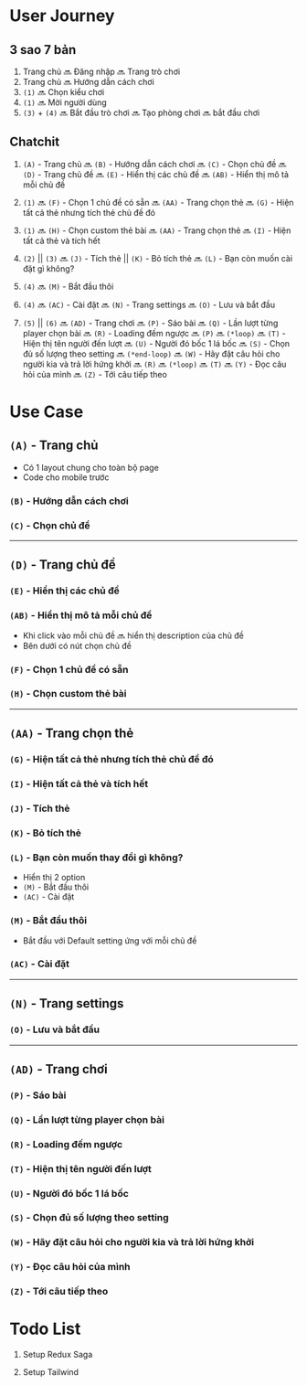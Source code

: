 # User Journey

## 3 sao 7 bản

1. Trang chủ 🔜 Đăng nhập 🔜 Trang trò chơi
2. Trang chủ 🔜 Hướng dẫn cách chơi
3. `(1)` 🔜 Chọn kiểu chơi
4. `(1)` 🔜 Mời người dùng
5. `(3)` + `(4)` 🔜 Bắt đầu trò chơi 🔜 Tạo phòng chơi 🔜 bắt đầu chơi

## Chatchit

1. `(A)` - Trang chủ 🔜 `(B)` - Hướng dẫn cách chơi 🔜 `(C)` - Chọn chủ đề 🔜 `(D)` - Trang chủ đề  🔜 `(E)` - Hiển thị các chủ đề 🔜 `(AB)` - Hiển thị mô tả mỗi chủ đề

2. `(1)` 🔜 `(F)` - Chọn 1 chủ đề có sẵn 🔜 `(AA)` - Trang chọn thẻ 🔜 `(G)` - Hiện tất cả thẻ nhưng tích thẻ chủ đề đó 

3. `(1)` 🔜 `(H)` - Chọn custom thẻ bài 🔜 `(AA)` - Trang chọn thẻ 🔜 `(I)` - Hiện tất cả thẻ và tích hết 

4. `(2)` || `(3)` 🔜 `(J)` - Tích thẻ || `(K)` - Bỏ tích thẻ 🔜 `(L)` - Bạn còn muốn cài đặt gì không?

5. `(4)` 🔜 `(M)` - Bắt đầu thôi 

6. `(4)` 🔜 `(AC)` - Cài đặt 🔜 `(N)` - Trang settings 🔜 `(O)` - Lưu và bắt đầu

7. `(5)` || `(6)` 🔜 `(AD)` - Trang chơi 🔜 `(P)` - Sáo bài 🔜 `(Q)` - Lần lượt từng player chọn bài 🔜 `(R)` - Loading đếm ngược 🔜 `(P)` 🔜 `(*loop)` 🔜 `(T)` - Hiện thị tên người đến lượt  🔜 `(U)` - Người đó bốc 1 lá bốc 🔜 `(S)` - Chọn đủ số lượng theo setting 🔜 `(*end-loop)` 🔜 `(W)` - Hãy đặt câu hỏi cho người kia và trả lời hứng khởi   🔜 `(R)` 🔜 `(*loop)` 🔜 `(T)` 🔜 `(Y)` - Đọc câu hỏi của mình 🔜 `(Z)` - Tới câu tiếp theo 

# Use Case

## `(A)` - Trang chủ

- Có 1 layout chung cho toàn bộ page
- Code cho mobile trước

### `(B)` - Hướng dẫn cách chơi

### `(C)` - Chọn chủ đề

---------------

## `(D)` - Trang chủ đề

### `(E)` - Hiển thị các chủ đề

### `(AB)` - Hiển thị mô tả mỗi chủ đề

- Khi click vào mỗi chủ đề 🔜 hiển thị description của chủ đề
- Bên dưới có nút chọn chủ đề

### `(F)` - Chọn 1 chủ đề có sẵn

### `(H)` - Chọn custom thẻ bài

---------------

## `(AA)` - Trang chọn thẻ

### `(G)` - Hiện tất cả thẻ nhưng tích thẻ chủ đề đó

### `(I)` - Hiện tất cả thẻ và tích hết 

### `(J)` - Tích thẻ 

### `(K)` - Bỏ tích thẻ

### `(L)` - Bạn còn muốn thay đổi gì không?

- Hiển thị 2 option
- `(M)` - Bắt đầu thôi 
- `(AC)` - Cài đặt

### `(M)` - Bắt đầu thôi 

- Bắt đầu với Default setting ứng với mỗi chủ đề

### `(AC)` - Cài đặt

---------------

## `(N)` - Trang settings

### `(O)` - Lưu và bắt đầu

---------------

## `(AD)` - Trang chơi

### `(P)` - Sáo bài

### `(Q)` - Lần lượt từng player chọn bài

### `(R)` - Loading đếm ngược

### `(T)` - Hiện thị tên người đến lượt

### `(U)` - Người đó bốc 1 lá bốc

### `(S)` - Chọn đủ số lượng theo setting

### `(W)` - Hãy đặt câu hỏi cho người kia và trả lời hứng khởi

### `(Y)` - Đọc câu hỏi của mình

### `(Z)` - Tới câu tiếp theo 

# Todo List

1. Setup Redux Saga

1. Setup Tailwind
